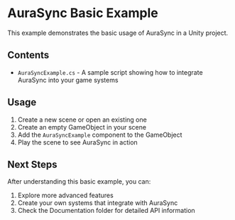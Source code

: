 ﻿# AuraSync Basic Example

This example demonstrates the basic usage of AuraSync in a Unity project.

## Contents

- `AuraSyncExample.cs` - A sample script showing how to integrate AuraSync into your game systems

## Usage

1. Create a new scene or open an existing one
2. Create an empty GameObject in your scene
3. Add the `AuraSyncExample` component to the GameObject
4. Play the scene to see AuraSync in action

## Next Steps

After understanding this basic example, you can:

1. Explore more advanced features
2. Create your own systems that integrate with AuraSync
3. Check the Documentation folder for detailed API information
